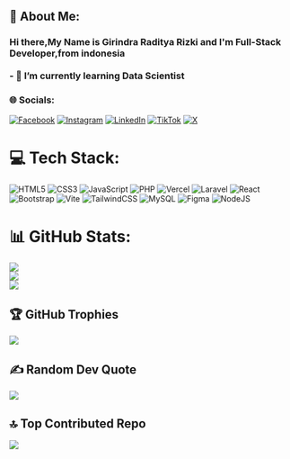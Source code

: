 ## 💫 About Me:
### Hi there,My Name is Girindra Raditya Rizki and I'm Full-Stack Developer,from indonesia<br><br>- 🌱 I’m currently learning **Data Scientist**


### 🌐 Socials:
[![Facebook](https://img.shields.io/badge/Facebook-%231877F2.svg?logo=Facebook&logoColor=white)](https://facebook.com/Girindra) [![Instagram](https://img.shields.io/badge/Instagram-%23E4405F.svg?logo=Instagram&logoColor=white)](https://instagram.com/girindra_raditya.rizki) [![LinkedIn](https://img.shields.io/badge/LinkedIn-%230077B5.svg?logo=linkedin&logoColor=white)](https://www.linkedin.com/in/girindra-raditya-rizki-978047355/) [![TikTok](https://img.shields.io/badge/TikTok-%23000000.svg?logo=TikTok&logoColor=white)](https://tiktok.com/@Shixna_) [![X](https://img.shields.io/badge/X-black.svg?logo=X&logoColor=white)](https://x.com/GIDRATYAKI1) 

# 💻 Tech Stack:
![HTML5](https://img.shields.io/badge/html5-%23E34F26.svg?style=for-the-badge&logo=html5&logoColor=white) ![CSS3](https://img.shields.io/badge/css3-%231572B6.svg?style=for-the-badge&logo=css3&logoColor=white) ![JavaScript](https://img.shields.io/badge/javascript-%23323330.svg?style=for-the-badge&logo=javascript&logoColor=%23F7DF1E) ![PHP](https://img.shields.io/badge/php-%23777BB4.svg?style=for-the-badge&logo=php&logoColor=white) ![Vercel](https://img.shields.io/badge/vercel-%23000000.svg?style=for-the-badge&logo=vercel&logoColor=white) ![Laravel](https://img.shields.io/badge/laravel-%23FF2D20.svg?style=for-the-badge&logo=laravel&logoColor=white) ![React](https://img.shields.io/badge/react-%2320232a.svg?style=for-the-badge&logo=react&logoColor=%2361DAFB) ![Bootstrap](https://img.shields.io/badge/bootstrap-%238511FA.svg?style=for-the-badge&logo=bootstrap&logoColor=white) ![Vite](https://img.shields.io/badge/vite-%23646CFF.svg?style=for-the-badge&logo=vite&logoColor=white) ![TailwindCSS](https://img.shields.io/badge/tailwindcss-%2338B2AC.svg?style=for-the-badge&logo=tailwind-css&logoColor=white) ![MySQL](https://img.shields.io/badge/mysql-4479A1.svg?style=for-the-badge&logo=mysql&logoColor=white) ![Figma](https://img.shields.io/badge/figma-%23F24E1E.svg?style=for-the-badge&logo=figma&logoColor=white) ![NodeJS](https://img.shields.io/badge/node.js-6DA55F?style=for-the-badge&logo=node.js&logoColor=white)
# 📊 GitHub Stats:
![](https://github-readme-stats.vercel.app/api?username=radityaaa27&theme=tokyonight&hide_border=false&include_all_commits=false&count_private=false)<br/>
![](https://nirzak-streak-stats.vercel.app/?user=radityaaa27&theme=tokyonight&hide_border=false)<br/>
![](https://github-readme-stats.vercel.app/api/top-langs/?username=radityaaa27&theme=tokyonight&hide_border=false&include_all_commits=false&count_private=false&layout=compact)

## 🏆 GitHub Trophies
![](https://github-profile-trophy.vercel.app/?username=radityaaa27&theme=tokyonight&no-frame=false&no-bg=false&margin-w=4)

## ✍️ Random Dev Quote
![](https://quotes-github-readme.vercel.app/api?type=horizontal&theme=tokyonight)

## 🔝 Top Contributed Repo
![](https://github-contributor-stats.vercel.app/api?username=radityaaa27&limit=5&theme=tokyonight&combine_all_yearly_contributions=true)

<!-- Proudly created with GPRM ( https://gprm.itsvg.in ) -->
